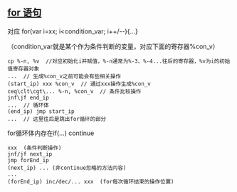 ## [for 语句](https://lzhhzl.github.io/krkrz-cn/docs/tjs2/j/contents/for.html)

对应 for(var i=xx; i<condition_var; i++/--){...}

（condition_var就是某个作为条件判断的变量，对应下面的寄存器%con_v）

``````assembly
cp %-n, %v  //对应初始化i并赋值，%-n通常为%-3、%-4...往后的寄存器，%v为i的初始值寄存器对象
...  // 生成%con_v之前可能会有些相关操作
(start_ip) xxx %con_v  // 通过xxx操作生成%con_v
ceq\clt\cgt\... %-n, %con_v  // 条件比较操作
jnf\jf end_ip
...  // 循环体
(end_ip) jmp start_ip
...  // 这里往后是跳出for循环的部分
``````

for循环体内存在if(...) continue

```assembly
xxx  (条件判断操作)
jnf/jf next_ip
jmp forEnd_ip
(next_ip) ... (非continue忽略的方法内容)
...
(forEnd_ip) inc/dec/... xxx  (for每次循环结束的操作位置)
```

